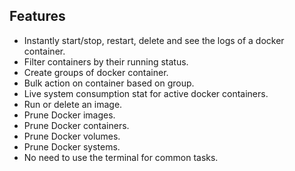 ## Features
- Instantly start/stop, restart, delete and see the logs of a docker container.
- Filter containers by their running status.
- Create groups of docker container.
- Bulk action on container based on group.
- Live system consumption stat for active docker containers.
- Run or delete an image.
- Prune Docker images.
- Prune Docker containers.
- Prune Docker volumes.
- Prune Docker systems.
- No need to use the terminal for common tasks.
